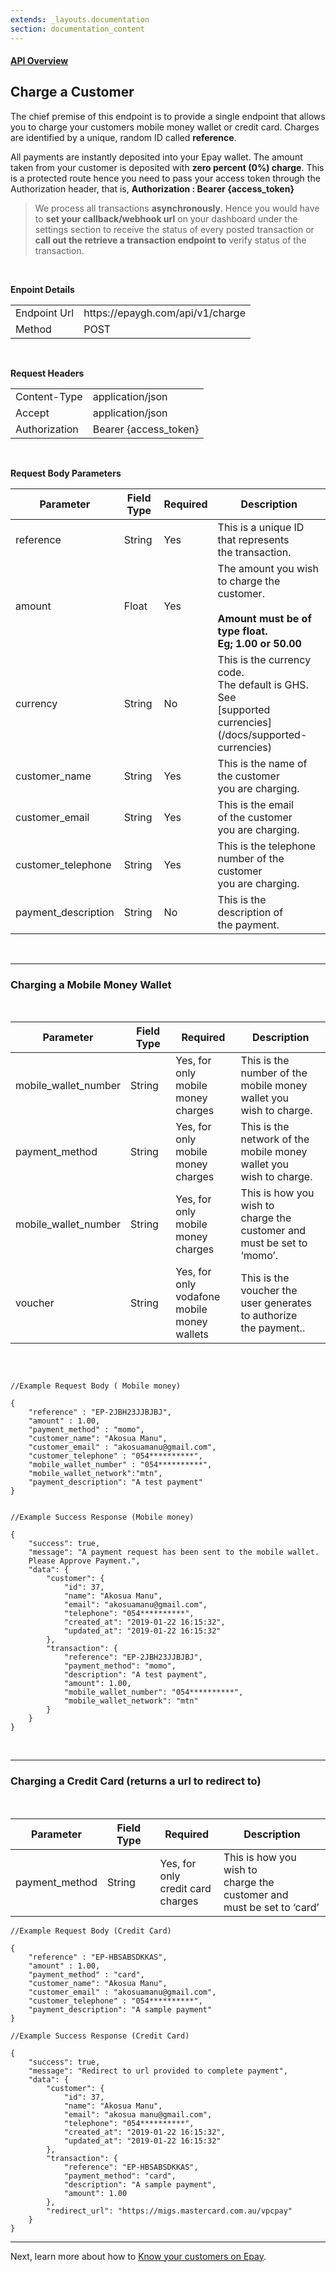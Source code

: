 ```yaml
---
extends: _layouts.documentation
section: documentation_content
---
```

#### [API Overview](/docs/api-reference)

## Charge a Customer
The chief premise of this endpoint is to provide a single endpoint that allows you to charge your customers mobile money wallet or credit card. Charges are identified by a unique, random ID called **reference**. 

All payments are instantly deposited into your Epay wallet. The amount taken from your customer is deposited with **zero percent (0%) charge**. This is a protected route hence you need to pass your access token through the Authorization header, that is, **Authorization : Bearer {access_token}**

> We process all transactions **asynchronously**. Hence you would have to **set your callback/webhook url** on your dashboard under the settings section to receive the status of every posted transaction or **call out the retrieve a transaction endpoint to** verify status of the transaction.

<br>

**Enpoint Details**
<div class="overflow-y-auto scrollbar-w-2 scrollbar-track-grey-lighter scrollbar-thumb-rounded scrollbar-thumb-grey scrolling-touch">
    <table class="w-full text-left table-collapse">
        <tbody class="align-baseline">
            <tr>
                <td class="p-2 border-t border-grey-light bg-grey-lighter font-mono text-sm text-grey-darkest whitespace-no-wrap">
                   Endpoint Url
                </td>
                <td class="p-2 border-t border-grey-light font-mono text-sm text-blue-lighter whitespace-no-wrap">        
                    https://epaygh.com/api/v1/charge
                </td>
            </tr>
            <tr>
                <td class="p-2 border-t border-grey-light bg-grey-lighter font-mono text-sm text-grey-darkest whitespace-no-wrap">
                   Method
                </td>
                <td class="p-2 border-t border-grey-light font-mono text-sm text-blue-lighter whitespace-no-wrap">
                POST
                </td>
            </tr>
        </tbody>
    </table>
</div>

<br>

**Request Headers**
<div class="overflow-y-auto scrollbar-w-2 scrollbar-track-grey-lighter scrollbar-thumb-rounded scrollbar-thumb-grey scrolling-touch">
    <table class="w-full text-left table-collapse">
        <tbody class="align-baseline">
            <tr>
                <td class="p-2 border-t border-grey-light bg-grey-lighter font-mono text-sm text-grey-darkest whitespace-no-wrap">
                   Content-Type
                </td>
                <td class="p-2 border-t border-grey-light font-mono text-sm text-blue-lighter whitespace-no-wrap">        
                    application/json
                </td>
            </tr>
            <tr>
                <td class="p-2 border-t border-grey-light bg-grey-lighter font-mono text-sm text-grey-darkest whitespace-no-wrap">
                   Accept
                </td>
                <td class="p-2 border-t border-grey-light font-mono text-sm text-blue-lighter whitespace-no-wrap">
                application/json
                </td>
            </tr>
            <tr>
                <td class="p-2 border-t border-grey-light bg-grey-lighter font-mono text-sm text-grey-darkest whitespace-no-wrap">
                   Authorization
                </td>
                <td class="p-2 border-t border-grey-light font-mono text-sm text-blue-lighter whitespace-no-wrap">        
                    Bearer {access_token}
                </td>
            </tr>
        </tbody>
    </table>
</div>

<br>

**Request Body Parameters**
<div class="overflow-y-auto scrollbar-w-2 scrollbar-track-grey-lighter scrollbar-thumb-rounded scrollbar-thumb-grey scrolling-touch">
    <table class="w-full text-left table-collapse">
    <thead>
        <tr>
        <th class="text-sm font-semibold text-grey-darker p-2 bg-grey-lighter">Parameter</th>
        <th class="text-sm font-semibold text-grey-darker p-2 bg-grey-lighter">Field Type</th>
        <th class="text-sm font-semibold text-grey-darker p-2 bg-grey-lighter">Required</th>
        <th class="text-sm font-semibold text-grey-darker p-2 bg-grey-lighter">Description</th>
        </tr>
    </thead>
    <tbody class="align-baseline">
        <tr>
            <td class="p-2 border-t border-grey-light bg-grey-lighter font-mono text-sm text-grey-darkest whitespace-no-wrap">
                reference
            </td>
            <td class="p-2 border-t border-grey-light font-mono text-sm text-blue-lighter whitespace-no-wrap">
                String
            </td>
            <td class="p-2 border-t border-grey-light font-mono text-sm text-purple-dark whitespace-no-wrap">
               Yes
            </td>
            <td class="p-2 border-t border-grey-light font-mono text-sm text-grey-darkest whitespace-no-wrap">            
                This is a unique ID that represents <br>the transaction.
            </td>
        </tr>
         <tr>
            <td class="p-2 border-t border-grey-light bg-grey-lighter font-mono text-sm text-grey-darkest whitespace-no-wrap">
                amount
            </td>
            <td class="p-2 border-t border-grey-light font-mono text-sm text-blue-lighter whitespace-no-wrap">
                Float
            </td>
            <td class="p-2 border-t border-grey-light font-mono text-sm text-purple-dark whitespace-no-wrap">
               Yes
            </td>
            <td class="p-2 border-t border-grey-light font-mono text-sm text-grey-darkest whitespace-no-wrap">
                The amount you wish to charge the customer.<br><br>
                <b>Amount must be of type float. <br> Eg; 1.00 or 50.00</b>
            </td>
        </tr>
        <tr>
            <td class="p-2 border-t border-grey-light bg-grey-lighter font-mono text-sm text-grey-darkest whitespace-no-wrap">
                currency
            </td>
            <td class="p-2 border-t border-grey-light font-mono text-sm text-blue-lighter whitespace-no-wrap">
                String
            </td>
            <td class="p-2 border-t border-grey-light font-mono text-sm text-purple-dark whitespace-no-wrap">
               No
            </td>
            <td class="p-2 border-t border-grey-light font-mono text-sm text-grey-darkest whitespace-no-wrap">
                This is the currency code.<br>The default is GHS.
                See <br>[supported currencies](/docs/supported-currencies)
            </td>
        </tr>
        <tr>
         <tr>
            <td class="p-2 border-t border-grey-light bg-grey-lighter font-mono text-sm text-grey-darkest whitespace-no-wrap">
                customer_name
            </td>
            <td class="p-2 border-t border-grey-light font-mono text-sm text-blue-lighter whitespace-no-wrap">
                String
            </td>
            <td class="p-2 border-t border-grey-light font-mono text-sm text-purple-dark whitespace-no-wrap">
               Yes
            </td>
            <td class="p-2 border-t border-grey-light font-mono text-sm text-grey-darkest whitespace-no-wrap">
                This is the name of the customer <br>you are charging.
            </td>
        </tr>
        <tr>
            <td class="p-2 border-t border-grey-light bg-grey-lighter font-mono text-sm text-grey-darkest whitespace-no-wrap">
                customer_email
            </td>
            <td class="p-2 border-t border-grey-light font-mono text-sm text-blue-lighter whitespace-no-wrap">
                String
            </td>
            <td class="p-2 border-t border-grey-light font-mono text-sm text-purple-dark whitespace-no-wrap">
               Yes
            </td>
            <td class="p-2 border-t border-grey-light font-mono text-sm text-grey-darkest whitespace-no-wrap">
                This is the email<br> of the customer <br>you are charging.
            </td>
        </tr>
        <tr>
            <td class="p-2 border-t border-grey-light bg-grey-lighter font-mono text-sm text-grey-darkest whitespace-no-wrap">
                customer_telephone
            </td>
            <td class="p-2 border-t border-grey-light font-mono text-sm text-blue-lighter whitespace-no-wrap">
                String
            </td>
            <td class="p-2 border-t border-grey-light font-mono text-sm text-purple-dark whitespace-no-wrap">
               Yes
            </td>
            <td class="p-2 border-t border-grey-light font-mono text-sm text-grey-darkest whitespace-no-wrap">
                This is the telephone <br>number of the  customer <br>you are charging.
            </td>
        </tr>
        <tr>
            <td class="p-2 border-t border-grey-light bg-grey-lighter font-mono text-sm text-grey-darkest whitespace-no-wrap">
                payment_description
            </td>
            <td class="p-2 border-t border-grey-light font-mono text-sm text-blue-lighter whitespace-no-wrap">
                String
            </td>
            <td class="p-2 border-t border-grey-light font-mono text-sm text-purple-dark whitespace-no-wrap">
               No
            </td>
            <td class="p-2 border-t border-grey-light font-mono text-sm text-grey-darkest whitespace-no-wrap">
                This is the description of <br>the payment.
            </td>
        </tr>
    </tbody>
</table>

<br><hr>

<h3>Charging a Mobile Money Wallet</h3><br>
 
<table class="w-full text-left table-collapse">
 <thead>
        <tr>
        <th class="text-sm font-semibold text-grey-darker p-2 bg-grey-lighter">Parameter</th>
        <th class="text-sm font-semibold text-grey-darker p-2 bg-grey-lighter">Field Type</th>
        <th class="text-sm font-semibold text-grey-darker p-2 bg-grey-lighter">Required</th>
        <th class="text-sm font-semibold text-grey-darker p-2 bg-grey-lighter">Description</th>
        </tr>
    </thead>
 <tbody>
        <tr>
            <td class="p-2 border-t border-grey-light bg-grey-lighter font-mono text-sm text-grey-darkest whitespace-no-wrap">
                mobile_wallet_number
            </td>
            <td class="p-2 border-t border-grey-light font-mono text-sm text-blue-lighter whitespace-no-wrap">
                String
            </td>
            <td class="p-2 border-t border-grey-light font-mono text-sm text-purple-dark whitespace-no-wrap">
               Yes, for only <br>mobile money <br>charges
            </td>
            <td class="p-2 border-t border-grey-light font-mono text-sm text-grey-darkest whitespace-no-wrap">
               This is the number of the <br> mobile money wallet you <br>wish to charge.
            </td>
        </tr>
          <tr>
            <td class="p-2 border-t border-grey-light bg-grey-lighter font-mono text-sm text-grey-darkest whitespace-no-wrap">
                payment_method
            </td>
            <td class="p-2 border-t border-grey-light font-mono text-sm text-blue-lighter whitespace-no-wrap">
                String
            </td>
            <td class="p-2 border-t border-grey-light font-mono text-sm text-purple-dark whitespace-no-wrap">
               Yes, for only<br> mobile money <br>charges
            </td>
            <td class="p-2 border-t border-grey-light font-mono text-sm text-grey-darkest whitespace-no-wrap">
               This is the network of the <br> mobile money wallet you <br>wish to charge.
            </td>
        </tr>
          <tr>
            <td class="p-2 border-t border-grey-light bg-grey-lighter font-mono text-sm text-grey-darkest whitespace-no-wrap">
                mobile_wallet_number
            </td>
            <td class="p-2 border-t border-grey-light font-mono text-sm text-blue-lighter whitespace-no-wrap">
                String
            </td>
            <td class="p-2 border-t border-grey-light font-mono text-sm text-purple-dark whitespace-no-wrap">
               Yes, for only <br>mobile money <br>charges
            </td>
            <td class="p-2 border-t border-grey-light font-mono text-sm text-grey-darkest whitespace-no-wrap">
               This is how you wish to <br> charge the customer and <br>must be set to  ‘momo’.
            </td>
        </tr>
        <tr>
            <td class="p-2 border-t border-grey-light bg-grey-lighter font-mono text-sm text-grey-darkest whitespace-no-wrap">
                voucher
            </td>
            <td class="p-2 border-t border-grey-light font-mono text-sm text-blue-lighter whitespace-no-wrap">
                String
            </td>
            <td class="p-2 border-t border-grey-light font-mono text-sm text-purple-dark whitespace-no-wrap">
               Yes, for only <br>vodafone mobile <br> money wallets
            </td>
            <td class="p-2 border-t border-grey-light font-mono text-sm text-grey-darkest whitespace-no-wrap">
               This is the voucher the  <br> user generates to authorize <br>the payment..
            </td>
        </tr>
    </tbody>
</table>
</div>
<br>

```

//Example Request Body ( Mobile money)

{	
	"reference" : "EP-2JBH23JJBJBJ",
	"amount" : 1.00,
	"payment_method" : "momo",
	"customer_name": "Akosua Manu",
	"customer_email" : "akosuamanu@gmail.com",
	"customer_telephone" : "054**********",
	"mobile_wallet_number" : "054**********",
	"mobile_wallet_network":"mtn",
	"payment_description": "A test payment"
}


//Example Success Response (Mobile money)

{
    "success": true,
    "message": "A payment request has been sent to the mobile wallet. 
    Please Approve Payment.",
    "data": {
        "customer": {
            "id": 37,
            "name": "Akosua Manu",
            "email": "akosuamanu@gmail.com",
            "telephone": "054**********",
            "created_at": "2019-01-22 16:15:32",
            "updated_at": "2019-01-22 16:15:32"
        },
        "transaction": {
            "reference": "EP-2JBH23JJBJBJ",
            "payment_method": "momo",
            "description": "A test payment",
            "amount": 1.00,
            "mobile_wallet_number": "054**********",
            "mobile_wallet_network": "mtn"
        }
    }
}
```

<div class="overflow-y-auto scrollbar-w-2 scrollbar-track-grey-lighter scrollbar-thumb-rounded scrollbar-thumb-grey scrolling-touch">

<br><hr>

<h3>Charging a Credit Card (returns a url to redirect to)</h3><br>

<table class="w-full text-left table-collapse">
    <thead>
        <tr>
        <th class="text-sm font-semibold text-grey-darker p-2 bg-grey-lighter">Parameter</th>
        <th class="text-sm font-semibold text-grey-darker p-2 bg-grey-lighter">Field Type</th>
        <th class="text-sm font-semibold text-grey-darker p-2 bg-grey-lighter">Required</th>
        <th class="text-sm font-semibold text-grey-darker p-2 bg-grey-lighter">Description</th>
        </tr>
    </thead>
    <tbody>
        <tr>
            <td class="p-2 border-t border-grey-light bg-grey-lighter font-mono text-sm text-grey-darkest whitespace-no-wrap">
                payment_method
            </td>
            <td class="p-2 border-t border-grey-light font-mono text-sm text-blue-lighter whitespace-no-wrap">
                String
            </td>
            <td class="p-2 border-t border-grey-light font-mono text-sm text-purple-dark whitespace-no-wrap">
            Yes, for only <br>credit card <br>charges
            </td>
            <td class="p-2 border-t border-grey-light font-mono text-sm text-grey-darkest whitespace-no-wrap">
            This is how you wish to  <br> charge the customer and  <br>must be set to  ‘card’
            </td>
        </tr>
    </tbody>
</table>
</div>

```
//Example Request Body (Credit Card)

{	
	"reference" : "EP-HBSABSDKKAS",
	"amount" : 1.00,
	"payment_method" : "card",
	"customer_name": "Akosua Manu",
	"customer_email" : "akosuamanu@gmail.com",
	"customer_telephone" : "054**********",
	"payment_description": "A sample payment"
}

//Example Success Response (Credit Card)

{
    "success": true,
    "message": "Redirect to url provided to complete payment",
    "data": {
        "customer": {
            "id": 37,
            "name": "Akosua Manu",
            "email": "akosua manu@gmail.com",
            "telephone": "054**********",
            "created_at": "2019-01-22 16:15:32",
            "updated_at": "2019-01-22 16:15:32"
        },
        "transaction": {
            "reference": "EP-HBSABSDKKAS",
            "payment_method": "card",
            "description": "A sample payment",
            "amount": 1.00
        },
        "redirect_url": "https://migs.mastercard.com.au/vpcpay"
    }
}
```

----------
Next, learn more about how to [Know your customers on Epay](/docs/api-reference-customer).